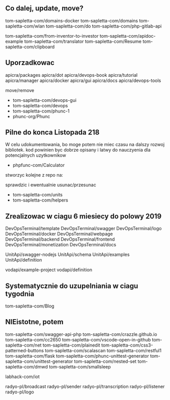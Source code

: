 ## Co dalej, update, move?
tom-sapletta-com/domains-docker
tom-sapletta-com/domains
tom-sapletta-com/wlan
tom-sapletta-com/do
tom-sapletta-com/php-gitlab-api

tom-sapletta-com/from-inventor-to-investor
tom-sapletta-com/apidoc-example
tom-sapletta-com/translator
tom-sapletta-com/Resume
tom-sapletta-com/clipboard

## Uporzadkowac
apicra/packages
apicra/dot
apicra/devops-book
apicra/tutorial
apicra/manager
apicra/docker
apicra/gui
apicra/docs
apicra/devops-tools

move/remove
+ tom-sapletta-com/devops-gui
+ tom-sapletta-com/devops
+ tom-sapletta-com/phunc-1
+ phunc-org/Phunc

## Pilne do konca Listopada 218
W celu udokumentowania, bo moge potem nie miec czasu na dalszy rozwoj bibliotek.
kod powinien byc dobrze opisany i latwy do nauczyenia dla potencjalnych uzytkownikow

+ phpfunc-com/Calculator

stworzyc kolejne z repo na:

sprawdzic i ewentualnie usunac/przesunac
+ tom-sapletta-com/units
+ tom-sapletta-com/helpers


## Zrealizowac w ciagu 6 miesiecy do polowy 2019
DevOpsTerminal/template
DevOpsTerminal/swagger
DevOpsTerminal/logo
DevOpsTerminal/docker
DevOpsTerminal/webpage
DevOpsTerminal/backend
DevOpsTerminal/frontend
DevOpsTerminal/monetization
DevOpsTerminal/docs

UnitApi/swagger-nodejs
UnitApi/schema
UnitApi/examples
UnitApi/definition


vodapi/example-project
vodapi/definition


## Systematycznie do uzupelniania w ciagu tygodnia
tom-sapletta-com/Blog


## NIEistotne, potem
tom-sapletta-com/swagger-api-php
tom-sapletta-com/crazzle.github.io
tom-sapletta-com/cc2650
tom-sapletta-com/vscode-open-in-github
tom-sapletta-com/net
tom-sapletta-com/plainedit
tom-sapletta-com/css3-patterned-buttons
tom-sapletta-com/scalascan 
tom-sapletta-com/restful1
tom-sapletta-com/flask
tom-sapletta-com/phunc-unittest-generator
tom-sapletta-com/unittest-generator
tom-sapletta-com/nested-set
tom-sapletta-com/dmwd
tom-sapletta-com/smallsleep

labhack-com/iot

radyo-pl/broadcast
radyo-pl/sender
radyo-pl/transcription
radyo-pl/listener
radyo-pl/logo
